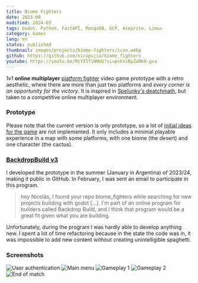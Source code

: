 ```yaml
---
title: Biome Fighters
date: 2023-09
modified: 2024-03
tags: Godot, Python, FastAPI, MongoDB, GCP, Aseprite, Linux
category: Games
lang: en
status: published
thumbnail: images/projects/biome-fighters/icon.webp
github: https://github.com/nicopujia/biome_fighters
youtube: https://youtu.be/MzYI5f1HNUU?si=pvkVsRpZaRKO-gxa
---
```


1v1 **online multiplayer** [platform fighter](https://en.wikipedia.org/wiki/Platform_fighter) video game prototype with a retro aesthetic, where there are more than just two platforms and _every corner is an opportunity for the victory_. It is inspired in [Spelunky's deatchmath](<https://spelunky.fandom.com/wiki/Deathmatch_(HD)>), but taken to a competitive online multiplayer environment.

### Prototype

Please note that the current version is only prototype, so a lot of [initial ideas for the game](https://github.com/nicopujia/biome_fighters/labels/Enhancement) are not implemented. It only includes a minimal playable experience in a map with some platforms, with one biome (the desert) and one character (the cactus).

### [BackdropBuild v3](https://backdropbuild.com/builds/v3/biome-fighters)

I developed the prototype in the summer (January in Argentina) of 2023/24, making it public in GitHub. In February, I was sent an email to participate in this program.

> hey Nicolás, I found your repo biome_fighters while searching for new projects building with godot [...]. I'm part of an online program for builders called Backdrop Build, and I think that program would be a great fit given what you are building.

Unfortunately, during the program I was hardly able to develop anything new. I spent a lot of time refactoring because in the state the code was in, it was impossible to add new content without creating unintelligible spaghetti.

### Screenshots

![User authentication]({static}/images/projects/biome-fighters/user-authentication.jpg)
![Main menu]({static}/images/projects/biome-fighters/main-menu.jpg)
![Gameplay 1]({static}/images/projects/biome-fighters/gameplay-1.jpg)
![Gameplay 2]({static}/images/projects/biome-fighters/gameplay-2.jpg)
![End of match]({static}/images/projects/biome-fighters/end-of-match.jpg)
